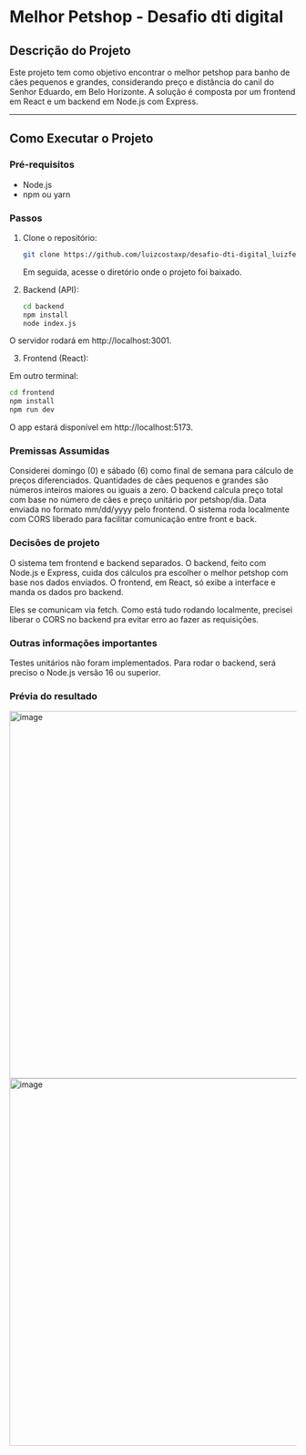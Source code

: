 # Melhor Petshop - Desafio dti digital

## Descrição do Projeto

Este projeto tem como objetivo encontrar o melhor petshop para banho de cães pequenos e grandes, considerando preço e distância do canil do Senhor Eduardo, em Belo Horizonte. A solução é composta por um frontend em React e um backend em Node.js com Express.

---

## Como Executar o Projeto

### Pré-requisitos

- Node.js
- npm ou yarn

### Passos

1. Clone o repositório:

   ```bash
   git clone https://github.com/luizcostaxp/desafio-dti-digital_luizfelipe
   ```
   Em seguida, acesse o diretório onde o projeto foi baixado.

2. Backend (API):

   ```bash
   cd backend
   npm install
   node index.js
   ```
O servidor rodará em http://localhost:3001.

3. Frontend (React):

Em outro terminal:

   ```bash
   cd frontend
   npm install
   npm run dev
   ```
O app estará disponível em http://localhost:5173.

### Premissas Assumidas

Considerei domingo (0) e sábado (6) como final de semana para cálculo de preços diferenciados.
Quantidades de cães pequenos e grandes são números inteiros maiores ou iguais a zero.
O backend calcula preço total com base no número de cães e preço unitário por petshop/dia.
Data enviada no formato mm/dd/yyyy pelo frontend.
O sistema roda localmente com CORS liberado para facilitar comunicação entre front e back.


### Decisões de projeto

O sistema tem frontend e backend separados. O backend, feito com Node.js e Express, cuida dos cálculos pra escolher o melhor petshop com base nos dados enviados. O frontend, em React, só exibe a interface e manda os dados pro backend.

Eles se comunicam via fetch. Como está tudo rodando localmente, precisei liberar o CORS no backend pra evitar erro ao fazer as requisições.

### Outras informações importantes

Testes unitários não foram implementados.
Para rodar o backend, será preciso o Node.js versão 16 ou superior.

### Prévia do resultado
<img width="1360" height="644" alt="image" src="https://github.com/user-attachments/assets/c817316f-6330-4686-a8df-a2b187883952" />
<img width="1360" height="644" alt="image" src="https://github.com/user-attachments/assets/5a9d4568-98b9-4ada-986f-513a8fc72aa5" />


